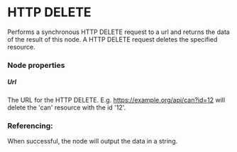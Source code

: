 # HTTP DELETE

Performs a synchronous HTTP DELETE request to a url and returns the data of the result of this node. A HTTP DELETE request deletes the specified resource.

### Node properties

##### Url

The URL for the HTTP DELETE. E.g. https://example.org/api/can?id=12 will delete the 'can' resource with the id '12'.

### Referencing:

When successful, the node will output the data in a string.

